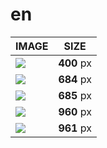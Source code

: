 # en

| IMAGE | SIZE |
|-------|:----:|
| ![](images/fmd_en_400x300.jpg) | **400** px |
| ![](images/fmd_en_684x600.jpg) | **684** px |
| ![](images/fmd_en_685x600.jpg) | **685** px |
| ![](images/fmd_en_960x800.jpg) | **960** px |
| ![](images/fmd_en_961x800.jpg) | **961** px |
